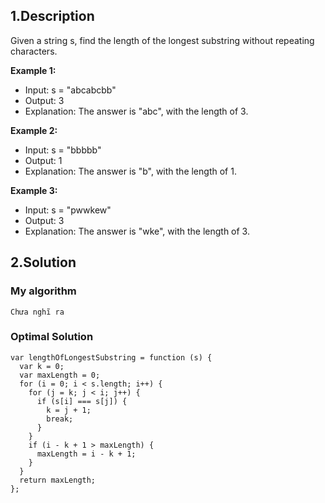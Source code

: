 ## 1.Description
Given a string s, find the length of the longest substring without repeating characters.

**Example 1:**
* Input: s = "abcabcbb"
* Output: 3
* Explanation: The answer is "abc", with the length of 3.

**Example 2:**
* Input: s = "bbbbb"
* Output: 1
* Explanation: The answer is "b", with the length of 1.

**Example 3:**
* Input: s = "pwwkew"
* Output: 3
* Explanation: The answer is "wke", with the length of 3.

## 2.Solution
### My algorithm
```
Chưa nghĩ ra
```
### Optimal Solution
```
var lengthOfLongestSubstring = function (s) {
  var k = 0;
  var maxLength = 0;
  for (i = 0; i < s.length; i++) {
    for (j = k; j < i; j++) {
      if (s[i] === s[j]) {
        k = j + 1;
        break;
      }
    }
    if (i - k + 1 > maxLength) {
      maxLength = i - k + 1;
    }
  }
  return maxLength;
};
```